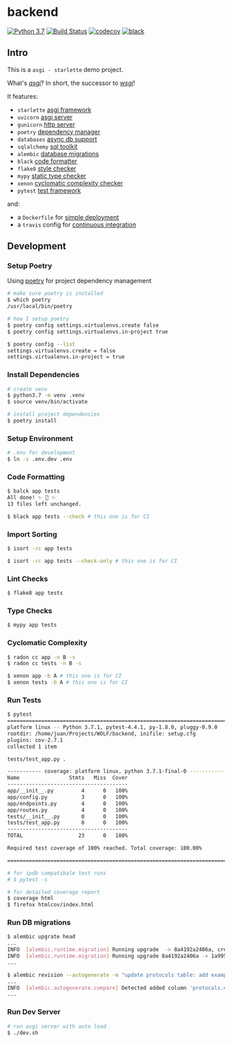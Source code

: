# backend

[![Python 3.7](https://img.shields.io/badge/python-3.7-blue.svg)](https://www.python.org/downloads/release/python-370/)
[![Build Status](https://travis-ci.com/Spin14/wolf-backend.svg?branch=master)](https://travis-ci.com/Spin14/wolf-backend)
[![codecov](https://codecov.io/gh/Spin14/wolf-backend/branch/master/graph/badge.svg)](https://codecov.io/gh/Spin14/wolf-backend)
[![black](https://img.shields.io/badge/code%20style-black-000000.svg)](https://github.com/python/black)

## Intro

This is a `asgi - starlette` demo project. 

What's [_asgi_](https://asgi.readthedocs.io/en/latest/index.html)? In short, the successor to [_wsgi_](https://docs.python.org/3.7/library/wsgiref.html)!

It features:

- `starlette` [asgi framework](https://github.com/encode/starlette)
- `uvicorn` [asgi server](https://github.com/encode/uvicorn)
- `gunicorn` [http server](https://github.com/benoitc/gunicorn)
- `poetry` [dependency manager](https://github.com/sdispater/poetry)
- `databases` [async db support](https://github.com/encode/databases)
- `sqlalchemy` [sql toolkit](https://github.com/sqlalchemy/sqlalchemy)
- `alembic` [database migrations](https://github.com/sqlalchemy/alembic)
- `black` [code formatter](https://github.com/python/black)
- `flake8` [style checker](https://github.com/PyCQA/flake8)
- `mypy` [static type checker](https://github.com/python/mypy)
- `xenon` [cyclomatic complexity checker](https://github.com/rubik/xenon)
- `pytest` [test framework](https://github.com/pytest-dev/pytest)
 
 and:
 
 - a `Dockerfile` for [simple deployment](https://docs.docker.com/engine/reference/builder/)
 - a `travis` config for [continuous integration](https://travis-ci.org/getting_started)


## Development

### Setup Poetry

Using [poetry](https://github.com/sdispater/poetry) for project dependency management

```bash
# make sure poetry is installed
$ which poetry
/usr/local/bin/poetry

# how I setup poetry
$ poetry config settings.virtualenvs.create false
$ poetry config settings.virtualenvs.in-project true 

$ poetry config --list                               
settings.virtualenvs.create = false
settings.virtualenvs.in-project = true
```

### Install Dependencies

```bash
# create venv
$ python3.7 -m venv .venv
$ source venv/bin/activate

# install project dependencies
$ poetry install
```

### Setup Environment

```bash
# .env for development
$ ln -s .env.dev .env
```

### Code Formatting

```bash
$ balck app tests
All done! ✨ 🍰 ✨
13 files left unchanged.

$ black app tests --check # this one is for CI
``` 

### Import Sorting
```bash
$ isort -rc app tests

$ isort -rc app tests --check-only # this one is for CI
```

### Lint Checks

```bash
$ flake8 app tests
```

### Type Checks

```bash
$ mypy app tests
```

### Cyclomatic Complexity

```bash
$ radon cc app -n B -s
$ radon cc tests -n B -s

$ xenon app -b A # this one is for CI
$ xenon tests -b A # this one is for CI
```

### Run Tests
```bash
$ pytest
============================================================================================ test session starts ============================================================================================
platform linux -- Python 3.7.1, pytest-4.4.1, py-1.8.0, pluggy-0.9.0
rootdir: /home/juan/Projects/WOLF/backend, inifile: setup.cfg
plugins: cov-2.7.1
collected 1 item                                                                                                                                                                                            

tests/test_app.py .                                                                                                                                                                                   [100%]

----------- coverage: platform linux, python 3.7.1-final-0 -----------
Name                Stmts   Miss  Cover
---------------------------------------
app/__init__.py         4      0   100%
app/config.py           3      0   100%
app/endpoints.py        4      0   100%
app/routes.py           4      0   100%
tests/__init__.py       0      0   100%
tests/test_app.py       8      0   100%
---------------------------------------
TOTAL                  23      0   100%

Required test coverage of 100% reached. Total coverage: 100.00%

========================================================================================= 1 passed in 0.12 seconds ==========================================================================================

# for ipdb compatibale test runs
# $ pytest -s

# for detailed coverage report
$ coverage html
$ firefox htmlcov/index.html

```

### Run DB migrations

```bash
$ alembic upgrate head
...
INFO  [alembic.runtime.migration] Running upgrade  -> 8a4192a2406a, create protocols table
INFO  [alembic.runtime.migration] Running upgrade 8a4192a2406a -> 1a9952031305, update protocols table: is_cool col
...

$ alembic revision --autogenerate -m "update protocols table: add example col"
...
INFO  [alembic.autogenerate.compare] Detected added column 'protocols.example'
...

```

### Run Dev Server

```bash
# run asgi server with auto load
$ ./dev.sh
```

